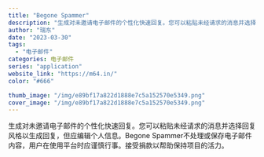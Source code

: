 ```yaml
---
title: "Begone Spammer"
description: "生成对未邀请电子邮件的个性化快速回复。您可以粘贴未经请求的消息并选择回复风格以生成回复，但应编辑个人信息。Begone "
author: "瑞东"
date: "2023-03-30"
tags:
  - "电子邮件"
categories: 电子邮件
series: "application"
website_link: "https://m64.in/"
color: "#666"

thumb_image: "/img/e89bf17a822d1888e7c5a152570e5349.png"
cover_image: "/img/e89bf17a822d1888e7c5a152570e5349.png"
---
```


生成对未邀请电子邮件的个性化快速回复。您可以粘贴未经请求的消息并选择回复风格以生成回复，但应编辑个人信息。Begone Spammer不处理或保存电子邮件内容，用户在使用平台时应谨慎行事。接受捐款以帮助保持项目的活力。 